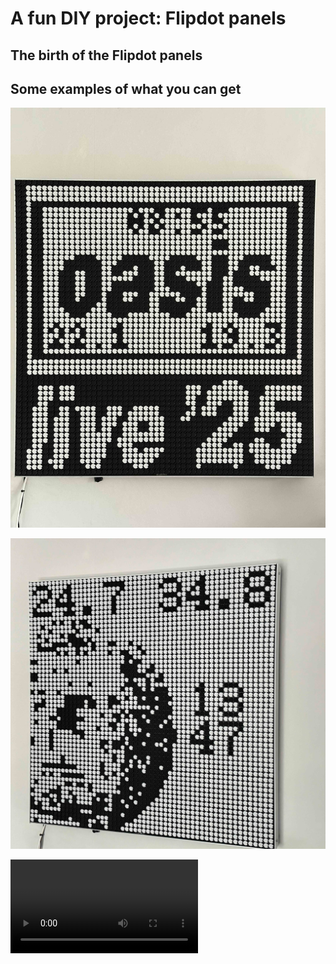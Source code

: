 # A fun DIY project: Flipdot panels

## The birth of the Flipdot panels



## Some examples of what you can get
![Oasis_25](project_pics/oasis.jpg)

![LCD](project_pics/lcd.jpg)

![Hand_move](project_pics/hand_move.mov)